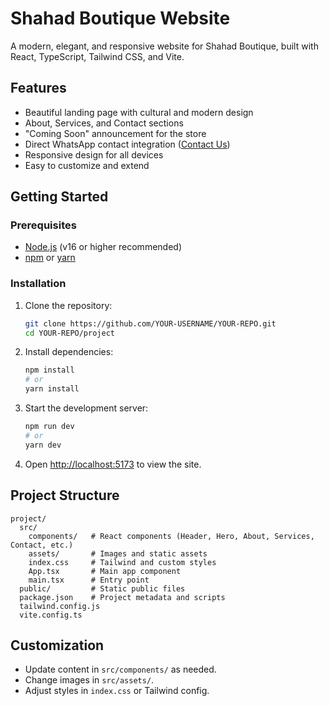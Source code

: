 # Shahad Boutique Website

A modern, elegant, and responsive website for Shahad Boutique, built with React, TypeScript, Tailwind CSS, and Vite.

## Features
- Beautiful landing page with cultural and modern design
- About, Services, and Contact sections
- "Coming Soon" announcement for the store
- Direct WhatsApp contact integration ([Contact Us](https://wa.link/qssmna))
- Responsive design for all devices
- Easy to customize and extend

## Getting Started

### Prerequisites
- [Node.js](https://nodejs.org/) (v16 or higher recommended)
- [npm](https://www.npmjs.com/) or [yarn](https://yarnpkg.com/)

### Installation
1. Clone the repository:
   ```sh
   git clone https://github.com/YOUR-USERNAME/YOUR-REPO.git
   cd YOUR-REPO/project
   ```
2. Install dependencies:
   ```sh
   npm install
   # or
   yarn install
   ```
3. Start the development server:
   ```sh
   npm run dev
   # or
   yarn dev
   ```
4. Open [http://localhost:5173](http://localhost:5173) to view the site.

## Project Structure
```
project/
  src/
    components/   # React components (Header, Hero, About, Services, Contact, etc.)
    assets/       # Images and static assets
    index.css     # Tailwind and custom styles
    App.tsx       # Main app component
    main.tsx      # Entry point
  public/         # Static public files
  package.json    # Project metadata and scripts
  tailwind.config.js
  vite.config.ts
```

## Customization
- Update content in `src/components/` as needed.
- Change images in `src/assets/`.
- Adjust styles in `index.css` or Tailwind config.
